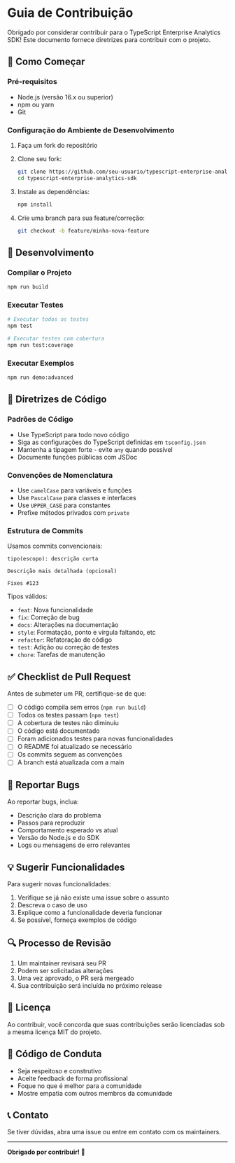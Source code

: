 # Guia de Contribuição

Obrigado por considerar contribuir para o TypeScript Enterprise Analytics SDK! Este documento fornece diretrizes para contribuir com o projeto.

## 🚀 Como Começar

### Pré-requisitos

- Node.js (versão 16.x ou superior)
- npm ou yarn
- Git

### Configuração do Ambiente de Desenvolvimento

1. Faça um fork do repositório
2. Clone seu fork:
   ```bash
   git clone https://github.com/seu-usuario/typescript-enterprise-analytics-sdk.git
   cd typescript-enterprise-analytics-sdk
   ```

3. Instale as dependências:
   ```bash
   npm install
   ```

4. Crie uma branch para sua feature/correção:
   ```bash
   git checkout -b feature/minha-nova-feature
   ```

## 🧪 Desenvolvimento

### Compilar o Projeto

```bash
npm run build
```

### Executar Testes

```bash
# Executar todos os testes
npm test

# Executar testes com cobertura
npm run test:coverage
```

### Executar Exemplos

```bash
npm run demo:advanced
```

## 📝 Diretrizes de Código

### Padrões de Código

- Use TypeScript para todo novo código
- Siga as configurações do TypeScript definidas em `tsconfig.json`
- Mantenha a tipagem forte - evite `any` quando possível
- Documente funções públicas com JSDoc

### Convenções de Nomenclatura

- Use `camelCase` para variáveis e funções
- Use `PascalCase` para classes e interfaces
- Use `UPPER_CASE` para constantes
- Prefixe métodos privados com `private`

### Estrutura de Commits

Usamos commits convencionais:

```
tipo(escopo): descrição curta

Descrição mais detalhada (opcional)

Fixes #123
```

Tipos válidos:
- `feat`: Nova funcionalidade
- `fix`: Correção de bug
- `docs`: Alterações na documentação
- `style`: Formatação, ponto e vírgula faltando, etc
- `refactor`: Refatoração de código
- `test`: Adição ou correção de testes
- `chore`: Tarefas de manutenção

## ✅ Checklist de Pull Request

Antes de submeter um PR, certifique-se de que:

- [ ] O código compila sem erros (`npm run build`)
- [ ] Todos os testes passam (`npm test`)
- [ ] A cobertura de testes não diminuiu
- [ ] O código está documentado
- [ ] Foram adicionados testes para novas funcionalidades
- [ ] O README foi atualizado se necessário
- [ ] Os commits seguem as convenções
- [ ] A branch está atualizada com a main

## 🐛 Reportar Bugs

Ao reportar bugs, inclua:

- Descrição clara do problema
- Passos para reproduzir
- Comportamento esperado vs atual
- Versão do Node.js e do SDK
- Logs ou mensagens de erro relevantes

## 💡 Sugerir Funcionalidades

Para sugerir novas funcionalidades:

1. Verifique se já não existe uma issue sobre o assunto
2. Descreva o caso de uso
3. Explique como a funcionalidade deveria funcionar
4. Se possível, forneça exemplos de código

## 🔍 Processo de Revisão

1. Um maintainer revisará seu PR
2. Podem ser solicitadas alterações
3. Uma vez aprovado, o PR será mergeado
4. Sua contribuição será incluída no próximo release

## 📄 Licença

Ao contribuir, você concorda que suas contribuições serão licenciadas sob a mesma licença MIT do projeto.

## 🤝 Código de Conduta

- Seja respeitoso e construtivo
- Aceite feedback de forma profissional
- Foque no que é melhor para a comunidade
- Mostre empatia com outros membros da comunidade

## 📞 Contato

Se tiver dúvidas, abra uma issue ou entre em contato com os maintainers.

---

**Obrigado por contribuir! 🎉**
